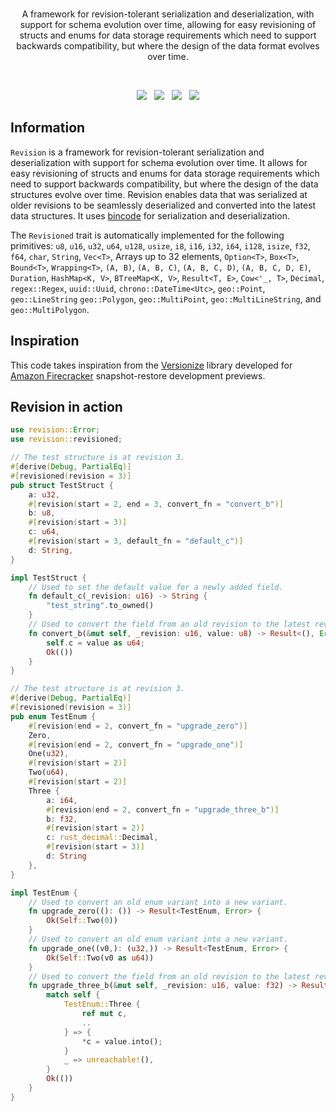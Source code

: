 <br>

<!-- <p align="center">
    <a href="https://github.com/surrealdb/revision#gh-dark-mode-only" target="_blank">
        <img width="200" src="/img/white/logo.svg" alt="Revision Logo">
    </a>
    <a href="https://github.com/surrealdb/revision#gh-light-mode-only" target="_blank">
        <img width="200" src="/img/black/logo.svg" alt="Revision Logo">
    </a>
</p> -->

<p align="center">A framework for revision-tolerant serialization and deserialization,
with support for schema evolution over time, allowing for easy revisioning of structs and enums for data storage requirements which need to support backwards
compatibility, but where the design of the data format evolves over time.</p>

<br>

<p align="center">
    <a href="https://github.com/surrealdb/revision"><img src="https://img.shields.io/badge/status-beta-ff00bb.svg?style=flat-square"></a>
    &nbsp;
    <a href="https://docs.rs/revision/"><img src="https://img.shields.io/docsrs/revision?style=flat-square"></a>
    &nbsp;
    <a href="https://crates.io/crates/revision"><img src="https://img.shields.io/crates/v/revision?style=flat-square"></a>
    &nbsp;
    <a href="https://github.com/surrealdb/revision"><img src="https://img.shields.io/badge/license-Apache_License_2.0-00bfff.svg?style=flat-square"></a>
</p>

## Information

`Revision` is a framework for revision-tolerant serialization and deserialization with support for schema evolution over time. It allows for easy revisioning of structs and enums for data storage requirements which need to support backwards compatibility, but where the design of the data structures evolve over time. Revision enables data that was serialized at older revisions to be seamlessly deserialized and converted into the latest data structures. It uses [bincode](https://crates.io/crates/bincode) for serialization and deserialization. 

The `Revisioned` trait is automatically implemented for the following primitives: `u8`, `u16`, `u32`, `u64`, `u128`, `usize`, `i8`, `i16`, `i32`, `i64`, `i128`, `isize`, `f32`, `f64`, `char`, `String`, `Vec<T>`, Arrays up to 32 elements, `Option<T>`, `Box<T>`, `Bound<T>`, `Wrapping<T>`, `(A, B)`, `(A, B, C)`, `(A, B, C, D)`, `(A, B, C, D, E)`, `Duration`, `HashMap<K, V>`, `BTreeMap<K, V>`, `Result<T, E>`, `Cow<'_, T>`, `Decimal`, `regex::Regex`, `uuid::Uuid`, `chrono::DateTime<Utc>`, `geo::Point`, `geo::LineString` `geo::Polygon`, `geo::MultiPoint`, `geo::MultiLineString`, and `geo::MultiPolygon`.

## Inspiration

This code takes inspiration from the [Versionize](https://github.com/firecracker-microvm/versionize) library developed for [Amazon Firecracker](https://github.com/firecracker-microvm/firecracker) snapshot-restore development previews.

## Revision in action

```rust
use revision::Error;
use revision::revisioned;

// The test structure is at revision 3.
#[derive(Debug, PartialEq)]
#[revisioned(revision = 3)]
pub struct TestStruct {
    a: u32,
    #[revision(start = 2, end = 3, convert_fn = "convert_b")]
    b: u8,
    #[revision(start = 3)]
    c: u64,
    #[revision(start = 3, default_fn = "default_c")]
    d: String,
}

impl TestStruct {
    // Used to set the default value for a newly added field.
    fn default_c(_revision: u16) -> String {
        "test_string".to_owned()
    }
    // Used to convert the field from an old revision to the latest revision
    fn convert_b(&mut self, _revision: u16, value: u8) -> Result<(), Error> {
        self.c = value as u64;
        Ok(())
    }
}

// The test structure is at revision 3.
#[derive(Debug, PartialEq)]
#[revisioned(revision = 3)]
pub enum TestEnum {
    #[revision(end = 2, convert_fn = "upgrade_zero")]
    Zero,
    #[revision(end = 2, convert_fn = "upgrade_one")]
    One(u32),
    #[revision(start = 2)]
    Two(u64),
    #[revision(start = 2)]
    Three {
        a: i64,
        #[revision(end = 2, convert_fn = "upgrade_three_b")]
        b: f32,
        #[revision(start = 2)]
        c: rust_decimal::Decimal,
        #[revision(start = 3)]
        d: String
    },
}

impl TestEnum {
    // Used to convert an old enum variant into a new variant.
    fn upgrade_zero((): ()) -> Result<TestEnum, Error> {
        Ok(Self::Two(0))
    }
    // Used to convert an old enum variant into a new variant.
    fn upgrade_one((v0,): (u32,)) -> Result<TestEnum, Error> {
        Ok(Self::Two(v0 as u64))
    }
    // Used to convert the field from an old revision to the latest revision
    fn upgrade_three_b(&mut self, _revision: u16, value: f32) -> Result<(), Error> {
        match self {
            TestEnum::Three {
                ref mut c,
                ..
            } => {
                *c = value.into();
            }
            _ => unreachable!(),
        }
        Ok(())
    }
}
```
